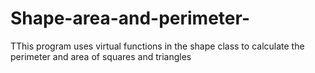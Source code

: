 # Shape-area-and-perimeter-
TThis program uses virtual functions in the shape class to calculate the perimeter and area of squares and triangles
